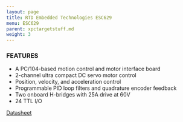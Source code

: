 ```yaml
---
layout: page
title: RTD Embedded Technologies ESC629
menu: ESC629
parent: xpctargetstuff.md
weight: 3
---
```



### FEATURES

* A PC/104-based motion control and motor interface board
* 2-channel ultra compact DC servo motor control
* Position, velocity, and acceleration control
* Programmable PID loop filters and quadrature encoder feedback
* Two onboard H-bridges with 25A drive at 60V
* 24 TTL I/O

[Datasheet](https://www.rtd.com/NEW_manuals/hardware/utilitymodules/ESC629_BDM610020074A.pdf)
